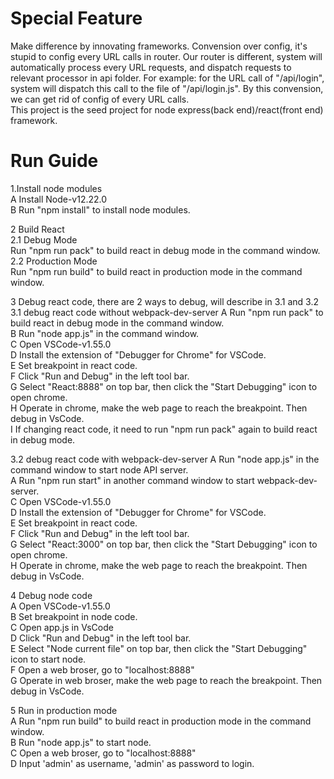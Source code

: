 # Special Feature
Make difference by innovating frameworks. Convension over config, it's stupid to config every URL calls in router.
Our router is different, system will automatically process every URL requests, and dispatch requests to relevant processor in api folder.
For example: for the URL call of "/api/login", system will dispatch this call to the file of "/api/login.js".
By this convension, we can get rid of config of every URL calls.
<br>
This project is the seed project for node express(back end)/react(front end) framework.

# Run Guide
1.Install node modules<br>
A Install Node-v12.22.0<br>
B Run "npm install" to install node modules.<br>

2 Build React<br>
2.1 Debug Mode<br>
Run "npm run pack" to build react in debug mode in the command window.<br>
2.2 Production Mode<br>
Run "npm run build" to build react in production mode in the command window.<br>

3 Debug react code, there are 2 ways to debug, will describe in 3.1 and 3.2<br>
3.1 debug react code without webpack-dev-server
A Run "npm run pack" to build react in debug mode in the command window.<br>
B Run "node app.js" in the command window.<br>
C Open VSCode-v1.55.0<br>
D Install the extension of "Debugger for Chrome" for VSCode.<br>
E Set breakpoint in react code.<br>
F Click "Run and Debug" in the left tool bar.<br>
G Select "React:8888" on top bar, then click the "Start Debugging" icon to open chrome.<br>
H Operate in chrome, make the web page to reach the breakpoint. Then debug in VsCode.<br>
I If changing react code, it need to run "npm run pack" again to build react in debug mode.<br>

3.2 debug react code with webpack-dev-server
A Run "node app.js" in the command window to start node API server.<br>
A Run "npm run start" in another command window to start webpack-dev-server.<br>
C Open VSCode-v1.55.0<br>
D Install the extension of "Debugger for Chrome" for VSCode.<br>
E Set breakpoint in react code.<br>
F Click "Run and Debug" in the left tool bar.<br>
G Select "React:3000" on top bar, then click the "Start Debugging" icon to open chrome.<br>
H Operate in chrome, make the web page to reach the breakpoint. Then debug in VsCode.<br>

4 Debug node code<br>
A Open VSCode-v1.55.0<br>
B Set breakpoint in node code.<br>
C Open app.js in VsCode<br>
D Click "Run and Debug" in the left tool bar.<br>
E Select "Node current file" on top bar, then click the "Start Debugging" icon to start node.<br>
F Open a web broser, go to "localhost:8888"<br>
G Operate in web broser, make the web page to reach the breakpoint. Then debug in VsCode.<br>

5 Run in production mode<br>
A Run "npm run build" to build react in production mode in the command window.<br>
B Run "node app.js" to start node.<br>
C Open a web broser, go to "localhost:8888"<br>
D Input 'admin' as username, 'admin' as password to login.<br>

